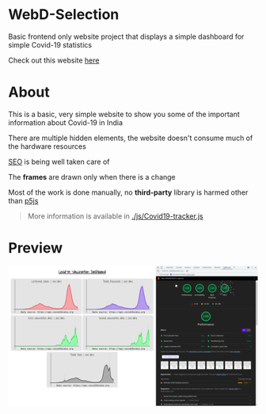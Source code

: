 # WebD-Selection
Basic frontend only website project that displays a simple dashboard for simple Covid-19 statistics

Check out this website [here](https://mitul16.github.io/WebD-Selection/)

# About
This is a basic, very simple website to show you some of the important information about Covid-19 in India

There are multiple hidden elements, the website doesn't consume much of the hardware resources

[SEO](https://developers.google.com/search/docs/beginner/seo-starter-guide) is being well taken care of

The __frames__ are drawn only when there is a change

Most of the work is done manually, no __third-party__ library is harmed other than [p5js](https://p5js.org/)

> More information is available in [./js/Covid19-tracker.js](https://github.com/Mitul16/WebD-Selection/blob/main/js/Covid19-tracker.js)

# Preview
![Preview-1](./preview/preview-1.png)
